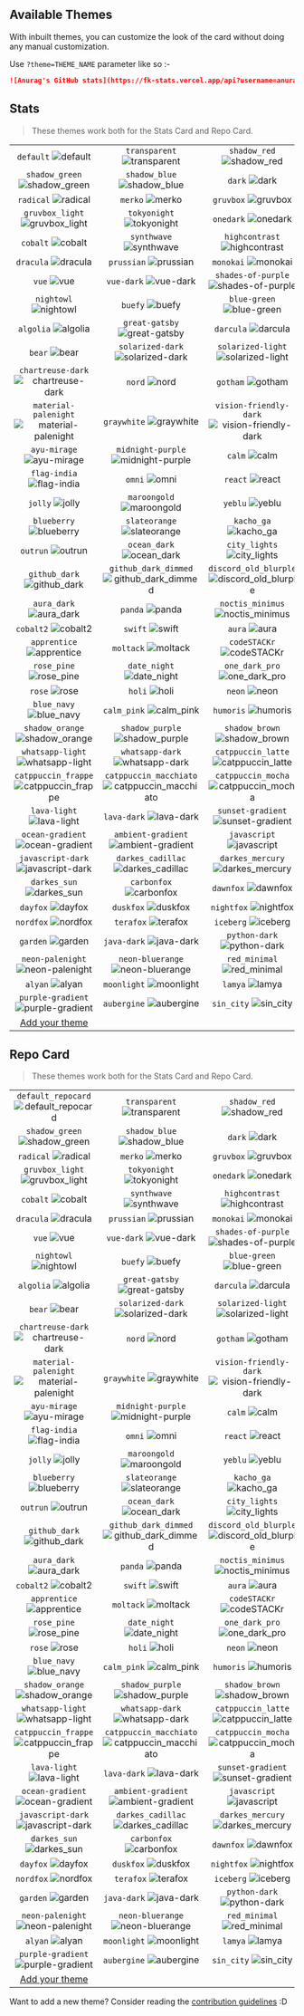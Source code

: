 ## Available Themes

<!-- DO NOT EDIT THIS FILE DIRECTLY -->

With inbuilt themes, you can customize the look of the card without doing any manual customization.

Use `?theme=THEME_NAME` parameter like so :-

```md
![Anurag's GitHub stats](https://fk-stats.vercel.app/api?username=anuraghazra&theme=dark&show_icons=true)
```

## Stats

> These themes work both for the Stats Card and Repo Card.

| | | |
| :--: | :--: | :--: |
| `default` ![default][default] | `transparent` ![transparent][transparent] | `shadow_red` ![shadow_red][shadow_red] |
| `shadow_green` ![shadow_green][shadow_green] | `shadow_blue` ![shadow_blue][shadow_blue] | `dark` ![dark][dark] |
| `radical` ![radical][radical] | `merko` ![merko][merko] | `gruvbox` ![gruvbox][gruvbox] |
| `gruvbox_light` ![gruvbox_light][gruvbox_light] | `tokyonight` ![tokyonight][tokyonight] | `onedark` ![onedark][onedark] |
| `cobalt` ![cobalt][cobalt] | `synthwave` ![synthwave][synthwave] | `highcontrast` ![highcontrast][highcontrast] |
| `dracula` ![dracula][dracula] | `prussian` ![prussian][prussian] | `monokai` ![monokai][monokai] |
| `vue` ![vue][vue] | `vue-dark` ![vue-dark][vue-dark] | `shades-of-purple` ![shades-of-purple][shades-of-purple] |
| `nightowl` ![nightowl][nightowl] | `buefy` ![buefy][buefy] | `blue-green` ![blue-green][blue-green] |
| `algolia` ![algolia][algolia] | `great-gatsby` ![great-gatsby][great-gatsby] | `darcula` ![darcula][darcula] |
| `bear` ![bear][bear] | `solarized-dark` ![solarized-dark][solarized-dark] | `solarized-light` ![solarized-light][solarized-light] |
| `chartreuse-dark` ![chartreuse-dark][chartreuse-dark] | `nord` ![nord][nord] | `gotham` ![gotham][gotham] |
| `material-palenight` ![material-palenight][material-palenight] | `graywhite` ![graywhite][graywhite] | `vision-friendly-dark` ![vision-friendly-dark][vision-friendly-dark] |
| `ayu-mirage` ![ayu-mirage][ayu-mirage] | `midnight-purple` ![midnight-purple][midnight-purple] | `calm` ![calm][calm] |
| `flag-india` ![flag-india][flag-india] | `omni` ![omni][omni] | `react` ![react][react] |
| `jolly` ![jolly][jolly] | `maroongold` ![maroongold][maroongold] | `yeblu` ![yeblu][yeblu] |
| `blueberry` ![blueberry][blueberry] | `slateorange` ![slateorange][slateorange] | `kacho_ga` ![kacho_ga][kacho_ga] |
| `outrun` ![outrun][outrun] | `ocean_dark` ![ocean_dark][ocean_dark] | `city_lights` ![city_lights][city_lights] |
| `github_dark` ![github_dark][github_dark] | `github_dark_dimmed` ![github_dark_dimmed][github_dark_dimmed] | `discord_old_blurple` ![discord_old_blurple][discord_old_blurple] |
| `aura_dark` ![aura_dark][aura_dark] | `panda` ![panda][panda] | `noctis_minimus` ![noctis_minimus][noctis_minimus] |
| `cobalt2` ![cobalt2][cobalt2] | `swift` ![swift][swift] | `aura` ![aura][aura] |
| `apprentice` ![apprentice][apprentice] | `moltack` ![moltack][moltack] | `codeSTACKr` ![codeSTACKr][codeSTACKr] |
| `rose_pine` ![rose_pine][rose_pine] | `date_night` ![date_night][date_night] | `one_dark_pro` ![one_dark_pro][one_dark_pro] |
| `rose` ![rose][rose] | `holi` ![holi][holi] | `neon` ![neon][neon] |
| `blue_navy` ![blue_navy][blue_navy] | `calm_pink` ![calm_pink][calm_pink] | `humoris` ![humoris][humoris] |
| `shadow_orange` ![shadow_orange][shadow_orange] | `shadow_purple` ![shadow_purple][shadow_purple] | `shadow_brown` ![shadow_brown][shadow_brown] |
| `whatsapp-light` ![whatsapp-light][whatsapp-light] | `whatsapp-dark` ![whatsapp-dark][whatsapp-dark] | `catppuccin_latte` ![catppuccin_latte][catppuccin_latte] |
| `catppuccin_frappe` ![catppuccin_frappe][catppuccin_frappe] | `catppuccin_macchiato` ![catppuccin_macchiato][catppuccin_macchiato] | `catppuccin_mocha` ![catppuccin_mocha][catppuccin_mocha] |
| `lava-light` ![lava-light][lava-light] | `lava-dark` ![lava-dark][lava-dark] | `sunset-gradient` ![sunset-gradient][sunset-gradient] |
| `ocean-gradient` ![ocean-gradient][ocean-gradient] | `ambient-gradient` ![ambient-gradient][ambient-gradient] | `javascript` ![javascript][javascript] |
| `javascript-dark` ![javascript-dark][javascript-dark] | `darkes_cadillac` ![darkes_cadillac][darkes_cadillac] | `darkes_mercury` ![darkes_mercury][darkes_mercury] |
| `darkes_sun` ![darkes_sun][darkes_sun] | `carbonfox` ![carbonfox][carbonfox] | `dawnfox` ![dawnfox][dawnfox] |
| `dayfox` ![dayfox][dayfox] | `duskfox` ![duskfox][duskfox] | `nightfox` ![nightfox][nightfox] |
| `nordfox` ![nordfox][nordfox] | `terafox` ![terafox][terafox] | `iceberg` ![iceberg][iceberg] |
| `garden` ![garden][garden] | `java-dark` ![java-dark][java-dark] | `python-dark` ![python-dark][python-dark] |
| `neon-palenight` ![neon-palenight][neon-palenight] | `neon-bluerange` ![neon-bluerange][neon-bluerange] | `red_minimal` ![red_minimal][red_minimal] |
| `alyan` ![alyan][alyan] | `moonlight` ![moonlight][moonlight] | `lamya` ![lamya][lamya] |
| `purple-gradient` ![purple-gradient][purple-gradient] | `aubergine` ![aubergine][aubergine] | `sin_city` ![sin_city][sin_city] |
| [Add your theme][add-theme] |

## Repo Card

> These themes work both for the Stats Card and Repo Card.

| | | |
| :--: | :--: | :--: |
| `default_repocard` ![default_repocard][default_repocard_repo] | `transparent` ![transparent][transparent_repo] | `shadow_red` ![shadow_red][shadow_red_repo] |
| `shadow_green` ![shadow_green][shadow_green_repo] | `shadow_blue` ![shadow_blue][shadow_blue_repo] | `dark` ![dark][dark_repo] |
| `radical` ![radical][radical_repo] | `merko` ![merko][merko_repo] | `gruvbox` ![gruvbox][gruvbox_repo] |
| `gruvbox_light` ![gruvbox_light][gruvbox_light_repo] | `tokyonight` ![tokyonight][tokyonight_repo] | `onedark` ![onedark][onedark_repo] |
| `cobalt` ![cobalt][cobalt_repo] | `synthwave` ![synthwave][synthwave_repo] | `highcontrast` ![highcontrast][highcontrast_repo] |
| `dracula` ![dracula][dracula_repo] | `prussian` ![prussian][prussian_repo] | `monokai` ![monokai][monokai_repo] |
| `vue` ![vue][vue_repo] | `vue-dark` ![vue-dark][vue-dark_repo] | `shades-of-purple` ![shades-of-purple][shades-of-purple_repo] |
| `nightowl` ![nightowl][nightowl_repo] | `buefy` ![buefy][buefy_repo] | `blue-green` ![blue-green][blue-green_repo] |
| `algolia` ![algolia][algolia_repo] | `great-gatsby` ![great-gatsby][great-gatsby_repo] | `darcula` ![darcula][darcula_repo] |
| `bear` ![bear][bear_repo] | `solarized-dark` ![solarized-dark][solarized-dark_repo] | `solarized-light` ![solarized-light][solarized-light_repo] |
| `chartreuse-dark` ![chartreuse-dark][chartreuse-dark_repo] | `nord` ![nord][nord_repo] | `gotham` ![gotham][gotham_repo] |
| `material-palenight` ![material-palenight][material-palenight_repo] | `graywhite` ![graywhite][graywhite_repo] | `vision-friendly-dark` ![vision-friendly-dark][vision-friendly-dark_repo] |
| `ayu-mirage` ![ayu-mirage][ayu-mirage_repo] | `midnight-purple` ![midnight-purple][midnight-purple_repo] | `calm` ![calm][calm_repo] |
| `flag-india` ![flag-india][flag-india_repo] | `omni` ![omni][omni_repo] | `react` ![react][react_repo] |
| `jolly` ![jolly][jolly_repo] | `maroongold` ![maroongold][maroongold_repo] | `yeblu` ![yeblu][yeblu_repo] |
| `blueberry` ![blueberry][blueberry_repo] | `slateorange` ![slateorange][slateorange_repo] | `kacho_ga` ![kacho_ga][kacho_ga_repo] |
| `outrun` ![outrun][outrun_repo] | `ocean_dark` ![ocean_dark][ocean_dark_repo] | `city_lights` ![city_lights][city_lights_repo] |
| `github_dark` ![github_dark][github_dark_repo] | `github_dark_dimmed` ![github_dark_dimmed][github_dark_dimmed_repo] | `discord_old_blurple` ![discord_old_blurple][discord_old_blurple_repo] |
| `aura_dark` ![aura_dark][aura_dark_repo] | `panda` ![panda][panda_repo] | `noctis_minimus` ![noctis_minimus][noctis_minimus_repo] |
| `cobalt2` ![cobalt2][cobalt2_repo] | `swift` ![swift][swift_repo] | `aura` ![aura][aura_repo] |
| `apprentice` ![apprentice][apprentice_repo] | `moltack` ![moltack][moltack_repo] | `codeSTACKr` ![codeSTACKr][codeSTACKr_repo] |
| `rose_pine` ![rose_pine][rose_pine_repo] | `date_night` ![date_night][date_night_repo] | `one_dark_pro` ![one_dark_pro][one_dark_pro_repo] |
| `rose` ![rose][rose_repo] | `holi` ![holi][holi_repo] | `neon` ![neon][neon_repo] |
| `blue_navy` ![blue_navy][blue_navy_repo] | `calm_pink` ![calm_pink][calm_pink_repo] | `humoris` ![humoris][humoris_repo] |
| `shadow_orange` ![shadow_orange][shadow_orange_repo] | `shadow_purple` ![shadow_purple][shadow_purple_repo] | `shadow_brown` ![shadow_brown][shadow_brown_repo] |
| `whatsapp-light` ![whatsapp-light][whatsapp-light_repo] | `whatsapp-dark` ![whatsapp-dark][whatsapp-dark_repo] | `catppuccin_latte` ![catppuccin_latte][catppuccin_latte_repo] |
| `catppuccin_frappe` ![catppuccin_frappe][catppuccin_frappe_repo] | `catppuccin_macchiato` ![catppuccin_macchiato][catppuccin_macchiato_repo] | `catppuccin_mocha` ![catppuccin_mocha][catppuccin_mocha_repo] |
| `lava-light` ![lava-light][lava-light_repo] | `lava-dark` ![lava-dark][lava-dark_repo] | `sunset-gradient` ![sunset-gradient][sunset-gradient_repo] |
| `ocean-gradient` ![ocean-gradient][ocean-gradient_repo] | `ambient-gradient` ![ambient-gradient][ambient-gradient_repo] | `javascript` ![javascript][javascript_repo] |
| `javascript-dark` ![javascript-dark][javascript-dark_repo] | `darkes_cadillac` ![darkes_cadillac][darkes_cadillac_repo] | `darkes_mercury` ![darkes_mercury][darkes_mercury_repo] |
| `darkes_sun` ![darkes_sun][darkes_sun_repo] | `carbonfox` ![carbonfox][carbonfox_repo] | `dawnfox` ![dawnfox][dawnfox_repo] |
| `dayfox` ![dayfox][dayfox_repo] | `duskfox` ![duskfox][duskfox_repo] | `nightfox` ![nightfox][nightfox_repo] |
| `nordfox` ![nordfox][nordfox_repo] | `terafox` ![terafox][terafox_repo] | `iceberg` ![iceberg][iceberg_repo] |
| `garden` ![garden][garden_repo] | `java-dark` ![java-dark][java-dark_repo] | `python-dark` ![python-dark][python-dark_repo] |
| `neon-palenight` ![neon-palenight][neon-palenight_repo] | `neon-bluerange` ![neon-bluerange][neon-bluerange_repo] | `red_minimal` ![red_minimal][red_minimal_repo] |
| `alyan` ![alyan][alyan_repo] | `moonlight` ![moonlight][moonlight_repo] | `lamya` ![lamya][lamya_repo] |
| `purple-gradient` ![purple-gradient][purple-gradient_repo] | `aubergine` ![aubergine][aubergine_repo] | `sin_city` ![sin_city][sin_city_repo] |
| [Add your theme][add-theme] |


[default]: https://fk-stats.vercel.app/api?username=anuraghazra&show_icons=true&hide=contribs,prs&cache_seconds=86400&theme=default
[default_repocard]: https://fk-stats.vercel.app/api?username=anuraghazra&show_icons=true&hide=contribs,prs&cache_seconds=86400&theme=default_repocard
[transparent]: https://fk-stats.vercel.app/api?username=anuraghazra&show_icons=true&hide=contribs,prs&cache_seconds=86400&theme=transparent
[shadow_red]: https://fk-stats.vercel.app/api?username=anuraghazra&show_icons=true&hide=contribs,prs&cache_seconds=86400&theme=shadow_red
[shadow_green]: https://fk-stats.vercel.app/api?username=anuraghazra&show_icons=true&hide=contribs,prs&cache_seconds=86400&theme=shadow_green
[shadow_blue]: https://fk-stats.vercel.app/api?username=anuraghazra&show_icons=true&hide=contribs,prs&cache_seconds=86400&theme=shadow_blue
[dark]: https://fk-stats.vercel.app/api?username=anuraghazra&show_icons=true&hide=contribs,prs&cache_seconds=86400&theme=dark
[radical]: https://fk-stats.vercel.app/api?username=anuraghazra&show_icons=true&hide=contribs,prs&cache_seconds=86400&theme=radical
[merko]: https://fk-stats.vercel.app/api?username=anuraghazra&show_icons=true&hide=contribs,prs&cache_seconds=86400&theme=merko
[gruvbox]: https://fk-stats.vercel.app/api?username=anuraghazra&show_icons=true&hide=contribs,prs&cache_seconds=86400&theme=gruvbox
[gruvbox_light]: https://fk-stats.vercel.app/api?username=anuraghazra&show_icons=true&hide=contribs,prs&cache_seconds=86400&theme=gruvbox_light
[tokyonight]: https://fk-stats.vercel.app/api?username=anuraghazra&show_icons=true&hide=contribs,prs&cache_seconds=86400&theme=tokyonight
[onedark]: https://fk-stats.vercel.app/api?username=anuraghazra&show_icons=true&hide=contribs,prs&cache_seconds=86400&theme=onedark
[cobalt]: https://fk-stats.vercel.app/api?username=anuraghazra&show_icons=true&hide=contribs,prs&cache_seconds=86400&theme=cobalt
[synthwave]: https://fk-stats.vercel.app/api?username=anuraghazra&show_icons=true&hide=contribs,prs&cache_seconds=86400&theme=synthwave
[highcontrast]: https://fk-stats.vercel.app/api?username=anuraghazra&show_icons=true&hide=contribs,prs&cache_seconds=86400&theme=highcontrast
[dracula]: https://fk-stats.vercel.app/api?username=anuraghazra&show_icons=true&hide=contribs,prs&cache_seconds=86400&theme=dracula
[prussian]: https://fk-stats.vercel.app/api?username=anuraghazra&show_icons=true&hide=contribs,prs&cache_seconds=86400&theme=prussian
[monokai]: https://fk-stats.vercel.app/api?username=anuraghazra&show_icons=true&hide=contribs,prs&cache_seconds=86400&theme=monokai
[vue]: https://fk-stats.vercel.app/api?username=anuraghazra&show_icons=true&hide=contribs,prs&cache_seconds=86400&theme=vue
[vue-dark]: https://fk-stats.vercel.app/api?username=anuraghazra&show_icons=true&hide=contribs,prs&cache_seconds=86400&theme=vue-dark
[shades-of-purple]: https://fk-stats.vercel.app/api?username=anuraghazra&show_icons=true&hide=contribs,prs&cache_seconds=86400&theme=shades-of-purple
[nightowl]: https://fk-stats.vercel.app/api?username=anuraghazra&show_icons=true&hide=contribs,prs&cache_seconds=86400&theme=nightowl
[buefy]: https://fk-stats.vercel.app/api?username=anuraghazra&show_icons=true&hide=contribs,prs&cache_seconds=86400&theme=buefy
[blue-green]: https://fk-stats.vercel.app/api?username=anuraghazra&show_icons=true&hide=contribs,prs&cache_seconds=86400&theme=blue-green
[algolia]: https://fk-stats.vercel.app/api?username=anuraghazra&show_icons=true&hide=contribs,prs&cache_seconds=86400&theme=algolia
[great-gatsby]: https://fk-stats.vercel.app/api?username=anuraghazra&show_icons=true&hide=contribs,prs&cache_seconds=86400&theme=great-gatsby
[darcula]: https://fk-stats.vercel.app/api?username=anuraghazra&show_icons=true&hide=contribs,prs&cache_seconds=86400&theme=darcula
[bear]: https://fk-stats.vercel.app/api?username=anuraghazra&show_icons=true&hide=contribs,prs&cache_seconds=86400&theme=bear
[solarized-dark]: https://fk-stats.vercel.app/api?username=anuraghazra&show_icons=true&hide=contribs,prs&cache_seconds=86400&theme=solarized-dark
[solarized-light]: https://fk-stats.vercel.app/api?username=anuraghazra&show_icons=true&hide=contribs,prs&cache_seconds=86400&theme=solarized-light
[chartreuse-dark]: https://fk-stats.vercel.app/api?username=anuraghazra&show_icons=true&hide=contribs,prs&cache_seconds=86400&theme=chartreuse-dark
[nord]: https://fk-stats.vercel.app/api?username=anuraghazra&show_icons=true&hide=contribs,prs&cache_seconds=86400&theme=nord
[gotham]: https://fk-stats.vercel.app/api?username=anuraghazra&show_icons=true&hide=contribs,prs&cache_seconds=86400&theme=gotham
[material-palenight]: https://fk-stats.vercel.app/api?username=anuraghazra&show_icons=true&hide=contribs,prs&cache_seconds=86400&theme=material-palenight
[graywhite]: https://fk-stats.vercel.app/api?username=anuraghazra&show_icons=true&hide=contribs,prs&cache_seconds=86400&theme=graywhite
[vision-friendly-dark]: https://fk-stats.vercel.app/api?username=anuraghazra&show_icons=true&hide=contribs,prs&cache_seconds=86400&theme=vision-friendly-dark
[ayu-mirage]: https://fk-stats.vercel.app/api?username=anuraghazra&show_icons=true&hide=contribs,prs&cache_seconds=86400&theme=ayu-mirage
[midnight-purple]: https://fk-stats.vercel.app/api?username=anuraghazra&show_icons=true&hide=contribs,prs&cache_seconds=86400&theme=midnight-purple
[calm]: https://fk-stats.vercel.app/api?username=anuraghazra&show_icons=true&hide=contribs,prs&cache_seconds=86400&theme=calm
[flag-india]: https://fk-stats.vercel.app/api?username=anuraghazra&show_icons=true&hide=contribs,prs&cache_seconds=86400&theme=flag-india
[omni]: https://fk-stats.vercel.app/api?username=anuraghazra&show_icons=true&hide=contribs,prs&cache_seconds=86400&theme=omni
[react]: https://fk-stats.vercel.app/api?username=anuraghazra&show_icons=true&hide=contribs,prs&cache_seconds=86400&theme=react
[jolly]: https://fk-stats.vercel.app/api?username=anuraghazra&show_icons=true&hide=contribs,prs&cache_seconds=86400&theme=jolly
[maroongold]: https://fk-stats.vercel.app/api?username=anuraghazra&show_icons=true&hide=contribs,prs&cache_seconds=86400&theme=maroongold
[yeblu]: https://fk-stats.vercel.app/api?username=anuraghazra&show_icons=true&hide=contribs,prs&cache_seconds=86400&theme=yeblu
[blueberry]: https://fk-stats.vercel.app/api?username=anuraghazra&show_icons=true&hide=contribs,prs&cache_seconds=86400&theme=blueberry
[slateorange]: https://fk-stats.vercel.app/api?username=anuraghazra&show_icons=true&hide=contribs,prs&cache_seconds=86400&theme=slateorange
[kacho_ga]: https://fk-stats.vercel.app/api?username=anuraghazra&show_icons=true&hide=contribs,prs&cache_seconds=86400&theme=kacho_ga
[outrun]: https://fk-stats.vercel.app/api?username=anuraghazra&show_icons=true&hide=contribs,prs&cache_seconds=86400&theme=outrun
[ocean_dark]: https://fk-stats.vercel.app/api?username=anuraghazra&show_icons=true&hide=contribs,prs&cache_seconds=86400&theme=ocean_dark
[city_lights]: https://fk-stats.vercel.app/api?username=anuraghazra&show_icons=true&hide=contribs,prs&cache_seconds=86400&theme=city_lights
[github_dark]: https://fk-stats.vercel.app/api?username=anuraghazra&show_icons=true&hide=contribs,prs&cache_seconds=86400&theme=github_dark
[github_dark_dimmed]: https://fk-stats.vercel.app/api?username=anuraghazra&show_icons=true&hide=contribs,prs&cache_seconds=86400&theme=github_dark_dimmed
[discord_old_blurple]: https://fk-stats.vercel.app/api?username=anuraghazra&show_icons=true&hide=contribs,prs&cache_seconds=86400&theme=discord_old_blurple
[aura_dark]: https://fk-stats.vercel.app/api?username=anuraghazra&show_icons=true&hide=contribs,prs&cache_seconds=86400&theme=aura_dark
[panda]: https://fk-stats.vercel.app/api?username=anuraghazra&show_icons=true&hide=contribs,prs&cache_seconds=86400&theme=panda
[noctis_minimus]: https://fk-stats.vercel.app/api?username=anuraghazra&show_icons=true&hide=contribs,prs&cache_seconds=86400&theme=noctis_minimus
[cobalt2]: https://fk-stats.vercel.app/api?username=anuraghazra&show_icons=true&hide=contribs,prs&cache_seconds=86400&theme=cobalt2
[swift]: https://fk-stats.vercel.app/api?username=anuraghazra&show_icons=true&hide=contribs,prs&cache_seconds=86400&theme=swift
[aura]: https://fk-stats.vercel.app/api?username=anuraghazra&show_icons=true&hide=contribs,prs&cache_seconds=86400&theme=aura
[apprentice]: https://fk-stats.vercel.app/api?username=anuraghazra&show_icons=true&hide=contribs,prs&cache_seconds=86400&theme=apprentice
[moltack]: https://fk-stats.vercel.app/api?username=anuraghazra&show_icons=true&hide=contribs,prs&cache_seconds=86400&theme=moltack
[codeSTACKr]: https://fk-stats.vercel.app/api?username=anuraghazra&show_icons=true&hide=contribs,prs&cache_seconds=86400&theme=codeSTACKr
[rose_pine]: https://fk-stats.vercel.app/api?username=anuraghazra&show_icons=true&hide=contribs,prs&cache_seconds=86400&theme=rose_pine
[date_night]: https://fk-stats.vercel.app/api?username=anuraghazra&show_icons=true&hide=contribs,prs&cache_seconds=86400&theme=date_night
[one_dark_pro]: https://fk-stats.vercel.app/api?username=anuraghazra&show_icons=true&hide=contribs,prs&cache_seconds=86400&theme=one_dark_pro
[rose]: https://fk-stats.vercel.app/api?username=anuraghazra&show_icons=true&hide=contribs,prs&cache_seconds=86400&theme=rose
[holi]: https://fk-stats.vercel.app/api?username=anuraghazra&show_icons=true&hide=contribs,prs&cache_seconds=86400&theme=holi
[neon]: https://fk-stats.vercel.app/api?username=anuraghazra&show_icons=true&hide=contribs,prs&cache_seconds=86400&theme=neon
[blue_navy]: https://fk-stats.vercel.app/api?username=anuraghazra&show_icons=true&hide=contribs,prs&cache_seconds=86400&theme=blue_navy
[calm_pink]: https://fk-stats.vercel.app/api?username=anuraghazra&show_icons=true&hide=contribs,prs&cache_seconds=86400&theme=calm_pink
[humoris]: https://fk-stats.vercel.app/api?username=anuraghazra&show_icons=true&hide=contribs,prs&cache_seconds=86400&theme=humoris
[shadow_orange]: https://fk-stats.vercel.app/api?username=anuraghazra&show_icons=true&hide=contribs,prs&cache_seconds=86400&theme=shadow_orange
[shadow_purple]: https://fk-stats.vercel.app/api?username=anuraghazra&show_icons=true&hide=contribs,prs&cache_seconds=86400&theme=shadow_purple
[shadow_brown]: https://fk-stats.vercel.app/api?username=anuraghazra&show_icons=true&hide=contribs,prs&cache_seconds=86400&theme=shadow_brown
[whatsapp-light]: https://fk-stats.vercel.app/api?username=anuraghazra&show_icons=true&hide=contribs,prs&cache_seconds=86400&theme=whatsapp-light
[whatsapp-dark]: https://fk-stats.vercel.app/api?username=anuraghazra&show_icons=true&hide=contribs,prs&cache_seconds=86400&theme=whatsapp-dark
[catppuccin_latte]: https://fk-stats.vercel.app/api?username=anuraghazra&show_icons=true&hide=contribs,prs&cache_seconds=86400&theme=catppuccin_latte
[catppuccin_frappe]: https://fk-stats.vercel.app/api?username=anuraghazra&show_icons=true&hide=contribs,prs&cache_seconds=86400&theme=catppuccin_frappe
[catppuccin_macchiato]: https://fk-stats.vercel.app/api?username=anuraghazra&show_icons=true&hide=contribs,prs&cache_seconds=86400&theme=catppuccin_macchiato
[catppuccin_mocha]: https://fk-stats.vercel.app/api?username=anuraghazra&show_icons=true&hide=contribs,prs&cache_seconds=86400&theme=catppuccin_mocha
[lava-light]: https://fk-stats.vercel.app/api?username=anuraghazra&show_icons=true&hide=contribs,prs&cache_seconds=86400&theme=lava-light
[lava-dark]: https://fk-stats.vercel.app/api?username=anuraghazra&show_icons=true&hide=contribs,prs&cache_seconds=86400&theme=lava-dark
[sunset-gradient]: https://fk-stats.vercel.app/api?username=anuraghazra&show_icons=true&hide=contribs,prs&cache_seconds=86400&theme=sunset-gradient
[ocean-gradient]: https://fk-stats.vercel.app/api?username=anuraghazra&show_icons=true&hide=contribs,prs&cache_seconds=86400&theme=ocean-gradient
[ambient-gradient]: https://fk-stats.vercel.app/api?username=anuraghazra&show_icons=true&hide=contribs,prs&cache_seconds=86400&theme=ambient-gradient
[javascript]: https://fk-stats.vercel.app/api?username=anuraghazra&show_icons=true&hide=contribs,prs&cache_seconds=86400&theme=javascript
[javascript-dark]: https://fk-stats.vercel.app/api?username=anuraghazra&show_icons=true&hide=contribs,prs&cache_seconds=86400&theme=javascript-dark
[darkes_cadillac]: https://fk-stats.vercel.app/api?username=anuraghazra&show_icons=true&hide=contribs,prs&cache_seconds=86400&theme=darkes_cadillac
[darkes_mercury]: https://fk-stats.vercel.app/api?username=anuraghazra&show_icons=true&hide=contribs,prs&cache_seconds=86400&theme=darkes_mercury
[darkes_sun]: https://fk-stats.vercel.app/api?username=anuraghazra&show_icons=true&hide=contribs,prs&cache_seconds=86400&theme=darkes_sun
[carbonfox]: https://fk-stats.vercel.app/api?username=anuraghazra&show_icons=true&hide=contribs,prs&cache_seconds=86400&theme=carbonfox
[dawnfox]: https://fk-stats.vercel.app/api?username=anuraghazra&show_icons=true&hide=contribs,prs&cache_seconds=86400&theme=dawnfox
[dayfox]: https://fk-stats.vercel.app/api?username=anuraghazra&show_icons=true&hide=contribs,prs&cache_seconds=86400&theme=dayfox
[duskfox]: https://fk-stats.vercel.app/api?username=anuraghazra&show_icons=true&hide=contribs,prs&cache_seconds=86400&theme=duskfox
[nightfox]: https://fk-stats.vercel.app/api?username=anuraghazra&show_icons=true&hide=contribs,prs&cache_seconds=86400&theme=nightfox
[nordfox]: https://fk-stats.vercel.app/api?username=anuraghazra&show_icons=true&hide=contribs,prs&cache_seconds=86400&theme=nordfox
[terafox]: https://fk-stats.vercel.app/api?username=anuraghazra&show_icons=true&hide=contribs,prs&cache_seconds=86400&theme=terafox
[iceberg]: https://fk-stats.vercel.app/api?username=anuraghazra&show_icons=true&hide=contribs,prs&cache_seconds=86400&theme=iceberg
[garden]: https://fk-stats.vercel.app/api?username=anuraghazra&show_icons=true&hide=contribs,prs&cache_seconds=86400&theme=garden
[java-dark]: https://fk-stats.vercel.app/api?username=anuraghazra&show_icons=true&hide=contribs,prs&cache_seconds=86400&theme=java-dark
[python-dark]: https://fk-stats.vercel.app/api?username=anuraghazra&show_icons=true&hide=contribs,prs&cache_seconds=86400&theme=python-dark
[neon-palenight]: https://fk-stats.vercel.app/api?username=anuraghazra&show_icons=true&hide=contribs,prs&cache_seconds=86400&theme=neon-palenight
[neon-bluerange]: https://fk-stats.vercel.app/api?username=anuraghazra&show_icons=true&hide=contribs,prs&cache_seconds=86400&theme=neon-bluerange
[red_minimal]: https://fk-stats.vercel.app/api?username=anuraghazra&show_icons=true&hide=contribs,prs&cache_seconds=86400&theme=red_minimal
[alyan]: https://fk-stats.vercel.app/api?username=anuraghazra&show_icons=true&hide=contribs,prs&cache_seconds=86400&theme=alyan
[moonlight]: https://fk-stats.vercel.app/api?username=anuraghazra&show_icons=true&hide=contribs,prs&cache_seconds=86400&theme=moonlight
[lamya]: https://fk-stats.vercel.app/api?username=anuraghazra&show_icons=true&hide=contribs,prs&cache_seconds=86400&theme=lamya
[purple-gradient]: https://fk-stats.vercel.app/api?username=anuraghazra&show_icons=true&hide=contribs,prs&cache_seconds=86400&theme=purple-gradient
[aubergine]: https://fk-stats.vercel.app/api?username=anuraghazra&show_icons=true&hide=contribs,prs&cache_seconds=86400&theme=aubergine
[sin_city]: https://fk-stats.vercel.app/api?username=anuraghazra&show_icons=true&hide=contribs,prs&cache_seconds=86400&theme=sin_city


[default_repo]: https://fk-stats.vercel.app/api/pin/?username=anuraghazra&repo=github-readme-stats&cache_seconds=86400&theme=default
[default_repocard_repo]: https://fk-stats.vercel.app/api/pin/?username=anuraghazra&repo=github-readme-stats&cache_seconds=86400&theme=default_repocard
[transparent_repo]: https://fk-stats.vercel.app/api/pin/?username=anuraghazra&repo=github-readme-stats&cache_seconds=86400&theme=transparent
[shadow_red_repo]: https://fk-stats.vercel.app/api/pin/?username=anuraghazra&repo=github-readme-stats&cache_seconds=86400&theme=shadow_red
[shadow_green_repo]: https://fk-stats.vercel.app/api/pin/?username=anuraghazra&repo=github-readme-stats&cache_seconds=86400&theme=shadow_green
[shadow_blue_repo]: https://fk-stats.vercel.app/api/pin/?username=anuraghazra&repo=github-readme-stats&cache_seconds=86400&theme=shadow_blue
[dark_repo]: https://fk-stats.vercel.app/api/pin/?username=anuraghazra&repo=github-readme-stats&cache_seconds=86400&theme=dark
[radical_repo]: https://fk-stats.vercel.app/api/pin/?username=anuraghazra&repo=github-readme-stats&cache_seconds=86400&theme=radical
[merko_repo]: https://fk-stats.vercel.app/api/pin/?username=anuraghazra&repo=github-readme-stats&cache_seconds=86400&theme=merko
[gruvbox_repo]: https://fk-stats.vercel.app/api/pin/?username=anuraghazra&repo=github-readme-stats&cache_seconds=86400&theme=gruvbox
[gruvbox_light_repo]: https://fk-stats.vercel.app/api/pin/?username=anuraghazra&repo=github-readme-stats&cache_seconds=86400&theme=gruvbox_light
[tokyonight_repo]: https://fk-stats.vercel.app/api/pin/?username=anuraghazra&repo=github-readme-stats&cache_seconds=86400&theme=tokyonight
[onedark_repo]: https://fk-stats.vercel.app/api/pin/?username=anuraghazra&repo=github-readme-stats&cache_seconds=86400&theme=onedark
[cobalt_repo]: https://fk-stats.vercel.app/api/pin/?username=anuraghazra&repo=github-readme-stats&cache_seconds=86400&theme=cobalt
[synthwave_repo]: https://fk-stats.vercel.app/api/pin/?username=anuraghazra&repo=github-readme-stats&cache_seconds=86400&theme=synthwave
[highcontrast_repo]: https://fk-stats.vercel.app/api/pin/?username=anuraghazra&repo=github-readme-stats&cache_seconds=86400&theme=highcontrast
[dracula_repo]: https://fk-stats.vercel.app/api/pin/?username=anuraghazra&repo=github-readme-stats&cache_seconds=86400&theme=dracula
[prussian_repo]: https://fk-stats.vercel.app/api/pin/?username=anuraghazra&repo=github-readme-stats&cache_seconds=86400&theme=prussian
[monokai_repo]: https://fk-stats.vercel.app/api/pin/?username=anuraghazra&repo=github-readme-stats&cache_seconds=86400&theme=monokai
[vue_repo]: https://fk-stats.vercel.app/api/pin/?username=anuraghazra&repo=github-readme-stats&cache_seconds=86400&theme=vue
[vue-dark_repo]: https://fk-stats.vercel.app/api/pin/?username=anuraghazra&repo=github-readme-stats&cache_seconds=86400&theme=vue-dark
[shades-of-purple_repo]: https://fk-stats.vercel.app/api/pin/?username=anuraghazra&repo=github-readme-stats&cache_seconds=86400&theme=shades-of-purple
[nightowl_repo]: https://fk-stats.vercel.app/api/pin/?username=anuraghazra&repo=github-readme-stats&cache_seconds=86400&theme=nightowl
[buefy_repo]: https://fk-stats.vercel.app/api/pin/?username=anuraghazra&repo=github-readme-stats&cache_seconds=86400&theme=buefy
[blue-green_repo]: https://fk-stats.vercel.app/api/pin/?username=anuraghazra&repo=github-readme-stats&cache_seconds=86400&theme=blue-green
[algolia_repo]: https://fk-stats.vercel.app/api/pin/?username=anuraghazra&repo=github-readme-stats&cache_seconds=86400&theme=algolia
[great-gatsby_repo]: https://fk-stats.vercel.app/api/pin/?username=anuraghazra&repo=github-readme-stats&cache_seconds=86400&theme=great-gatsby
[darcula_repo]: https://fk-stats.vercel.app/api/pin/?username=anuraghazra&repo=github-readme-stats&cache_seconds=86400&theme=darcula
[bear_repo]: https://fk-stats.vercel.app/api/pin/?username=anuraghazra&repo=github-readme-stats&cache_seconds=86400&theme=bear
[solarized-dark_repo]: https://fk-stats.vercel.app/api/pin/?username=anuraghazra&repo=github-readme-stats&cache_seconds=86400&theme=solarized-dark
[solarized-light_repo]: https://fk-stats.vercel.app/api/pin/?username=anuraghazra&repo=github-readme-stats&cache_seconds=86400&theme=solarized-light
[chartreuse-dark_repo]: https://fk-stats.vercel.app/api/pin/?username=anuraghazra&repo=github-readme-stats&cache_seconds=86400&theme=chartreuse-dark
[nord_repo]: https://fk-stats.vercel.app/api/pin/?username=anuraghazra&repo=github-readme-stats&cache_seconds=86400&theme=nord
[gotham_repo]: https://fk-stats.vercel.app/api/pin/?username=anuraghazra&repo=github-readme-stats&cache_seconds=86400&theme=gotham
[material-palenight_repo]: https://fk-stats.vercel.app/api/pin/?username=anuraghazra&repo=github-readme-stats&cache_seconds=86400&theme=material-palenight
[graywhite_repo]: https://fk-stats.vercel.app/api/pin/?username=anuraghazra&repo=github-readme-stats&cache_seconds=86400&theme=graywhite
[vision-friendly-dark_repo]: https://fk-stats.vercel.app/api/pin/?username=anuraghazra&repo=github-readme-stats&cache_seconds=86400&theme=vision-friendly-dark
[ayu-mirage_repo]: https://fk-stats.vercel.app/api/pin/?username=anuraghazra&repo=github-readme-stats&cache_seconds=86400&theme=ayu-mirage
[midnight-purple_repo]: https://fk-stats.vercel.app/api/pin/?username=anuraghazra&repo=github-readme-stats&cache_seconds=86400&theme=midnight-purple
[calm_repo]: https://fk-stats.vercel.app/api/pin/?username=anuraghazra&repo=github-readme-stats&cache_seconds=86400&theme=calm
[flag-india_repo]: https://fk-stats.vercel.app/api/pin/?username=anuraghazra&repo=github-readme-stats&cache_seconds=86400&theme=flag-india
[omni_repo]: https://fk-stats.vercel.app/api/pin/?username=anuraghazra&repo=github-readme-stats&cache_seconds=86400&theme=omni
[react_repo]: https://fk-stats.vercel.app/api/pin/?username=anuraghazra&repo=github-readme-stats&cache_seconds=86400&theme=react
[jolly_repo]: https://fk-stats.vercel.app/api/pin/?username=anuraghazra&repo=github-readme-stats&cache_seconds=86400&theme=jolly
[maroongold_repo]: https://fk-stats.vercel.app/api/pin/?username=anuraghazra&repo=github-readme-stats&cache_seconds=86400&theme=maroongold
[yeblu_repo]: https://fk-stats.vercel.app/api/pin/?username=anuraghazra&repo=github-readme-stats&cache_seconds=86400&theme=yeblu
[blueberry_repo]: https://fk-stats.vercel.app/api/pin/?username=anuraghazra&repo=github-readme-stats&cache_seconds=86400&theme=blueberry
[slateorange_repo]: https://fk-stats.vercel.app/api/pin/?username=anuraghazra&repo=github-readme-stats&cache_seconds=86400&theme=slateorange
[kacho_ga_repo]: https://fk-stats.vercel.app/api/pin/?username=anuraghazra&repo=github-readme-stats&cache_seconds=86400&theme=kacho_ga
[outrun_repo]: https://fk-stats.vercel.app/api/pin/?username=anuraghazra&repo=github-readme-stats&cache_seconds=86400&theme=outrun
[ocean_dark_repo]: https://fk-stats.vercel.app/api/pin/?username=anuraghazra&repo=github-readme-stats&cache_seconds=86400&theme=ocean_dark
[city_lights_repo]: https://fk-stats.vercel.app/api/pin/?username=anuraghazra&repo=github-readme-stats&cache_seconds=86400&theme=city_lights
[github_dark_repo]: https://fk-stats.vercel.app/api/pin/?username=anuraghazra&repo=github-readme-stats&cache_seconds=86400&theme=github_dark
[github_dark_dimmed_repo]: https://fk-stats.vercel.app/api/pin/?username=anuraghazra&repo=github-readme-stats&cache_seconds=86400&theme=github_dark_dimmed
[discord_old_blurple_repo]: https://fk-stats.vercel.app/api/pin/?username=anuraghazra&repo=github-readme-stats&cache_seconds=86400&theme=discord_old_blurple
[aura_dark_repo]: https://fk-stats.vercel.app/api/pin/?username=anuraghazra&repo=github-readme-stats&cache_seconds=86400&theme=aura_dark
[panda_repo]: https://fk-stats.vercel.app/api/pin/?username=anuraghazra&repo=github-readme-stats&cache_seconds=86400&theme=panda
[noctis_minimus_repo]: https://fk-stats.vercel.app/api/pin/?username=anuraghazra&repo=github-readme-stats&cache_seconds=86400&theme=noctis_minimus
[cobalt2_repo]: https://fk-stats.vercel.app/api/pin/?username=anuraghazra&repo=github-readme-stats&cache_seconds=86400&theme=cobalt2
[swift_repo]: https://fk-stats.vercel.app/api/pin/?username=anuraghazra&repo=github-readme-stats&cache_seconds=86400&theme=swift
[aura_repo]: https://fk-stats.vercel.app/api/pin/?username=anuraghazra&repo=github-readme-stats&cache_seconds=86400&theme=aura
[apprentice_repo]: https://fk-stats.vercel.app/api/pin/?username=anuraghazra&repo=github-readme-stats&cache_seconds=86400&theme=apprentice
[moltack_repo]: https://fk-stats.vercel.app/api/pin/?username=anuraghazra&repo=github-readme-stats&cache_seconds=86400&theme=moltack
[codeSTACKr_repo]: https://fk-stats.vercel.app/api/pin/?username=anuraghazra&repo=github-readme-stats&cache_seconds=86400&theme=codeSTACKr
[rose_pine_repo]: https://fk-stats.vercel.app/api/pin/?username=anuraghazra&repo=github-readme-stats&cache_seconds=86400&theme=rose_pine
[date_night_repo]: https://fk-stats.vercel.app/api/pin/?username=anuraghazra&repo=github-readme-stats&cache_seconds=86400&theme=date_night
[one_dark_pro_repo]: https://fk-stats.vercel.app/api/pin/?username=anuraghazra&repo=github-readme-stats&cache_seconds=86400&theme=one_dark_pro
[rose_repo]: https://fk-stats.vercel.app/api/pin/?username=anuraghazra&repo=github-readme-stats&cache_seconds=86400&theme=rose
[holi_repo]: https://fk-stats.vercel.app/api/pin/?username=anuraghazra&repo=github-readme-stats&cache_seconds=86400&theme=holi
[neon_repo]: https://fk-stats.vercel.app/api/pin/?username=anuraghazra&repo=github-readme-stats&cache_seconds=86400&theme=neon
[blue_navy_repo]: https://fk-stats.vercel.app/api/pin/?username=anuraghazra&repo=github-readme-stats&cache_seconds=86400&theme=blue_navy
[calm_pink_repo]: https://fk-stats.vercel.app/api/pin/?username=anuraghazra&repo=github-readme-stats&cache_seconds=86400&theme=calm_pink
[humoris_repo]: https://fk-stats.vercel.app/api/pin/?username=anuraghazra&repo=github-readme-stats&cache_seconds=86400&theme=humoris
[shadow_orange_repo]: https://fk-stats.vercel.app/api/pin/?username=anuraghazra&repo=github-readme-stats&cache_seconds=86400&theme=shadow_orange
[shadow_purple_repo]: https://fk-stats.vercel.app/api/pin/?username=anuraghazra&repo=github-readme-stats&cache_seconds=86400&theme=shadow_purple
[shadow_brown_repo]: https://fk-stats.vercel.app/api/pin/?username=anuraghazra&repo=github-readme-stats&cache_seconds=86400&theme=shadow_brown
[whatsapp-light_repo]: https://fk-stats.vercel.app/api/pin/?username=anuraghazra&repo=github-readme-stats&cache_seconds=86400&theme=whatsapp-light
[whatsapp-dark_repo]: https://fk-stats.vercel.app/api/pin/?username=anuraghazra&repo=github-readme-stats&cache_seconds=86400&theme=whatsapp-dark
[catppuccin_latte_repo]: https://fk-stats.vercel.app/api/pin/?username=anuraghazra&repo=github-readme-stats&cache_seconds=86400&theme=catppuccin_latte
[catppuccin_frappe_repo]: https://fk-stats.vercel.app/api/pin/?username=anuraghazra&repo=github-readme-stats&cache_seconds=86400&theme=catppuccin_frappe
[catppuccin_macchiato_repo]: https://fk-stats.vercel.app/api/pin/?username=anuraghazra&repo=github-readme-stats&cache_seconds=86400&theme=catppuccin_macchiato
[catppuccin_mocha_repo]: https://fk-stats.vercel.app/api/pin/?username=anuraghazra&repo=github-readme-stats&cache_seconds=86400&theme=catppuccin_mocha
[lava-light_repo]: https://fk-stats.vercel.app/api/pin/?username=anuraghazra&repo=github-readme-stats&cache_seconds=86400&theme=lava-light
[lava-dark_repo]: https://fk-stats.vercel.app/api/pin/?username=anuraghazra&repo=github-readme-stats&cache_seconds=86400&theme=lava-dark
[sunset-gradient_repo]: https://fk-stats.vercel.app/api/pin/?username=anuraghazra&repo=github-readme-stats&cache_seconds=86400&theme=sunset-gradient
[ocean-gradient_repo]: https://fk-stats.vercel.app/api/pin/?username=anuraghazra&repo=github-readme-stats&cache_seconds=86400&theme=ocean-gradient
[ambient-gradient_repo]: https://fk-stats.vercel.app/api/pin/?username=anuraghazra&repo=github-readme-stats&cache_seconds=86400&theme=ambient-gradient
[javascript_repo]: https://fk-stats.vercel.app/api/pin/?username=anuraghazra&repo=github-readme-stats&cache_seconds=86400&theme=javascript
[javascript-dark_repo]: https://fk-stats.vercel.app/api/pin/?username=anuraghazra&repo=github-readme-stats&cache_seconds=86400&theme=javascript-dark
[darkes_cadillac_repo]: https://fk-stats.vercel.app/api/pin/?username=anuraghazra&repo=github-readme-stats&cache_seconds=86400&theme=darkes_cadillac
[darkes_mercury_repo]: https://fk-stats.vercel.app/api/pin/?username=anuraghazra&repo=github-readme-stats&cache_seconds=86400&theme=darkes_mercury
[darkes_sun_repo]: https://fk-stats.vercel.app/api/pin/?username=anuraghazra&repo=github-readme-stats&cache_seconds=86400&theme=darkes_sun
[carbonfox_repo]: https://fk-stats.vercel.app/api/pin/?username=anuraghazra&repo=github-readme-stats&cache_seconds=86400&theme=carbonfox
[dawnfox_repo]: https://fk-stats.vercel.app/api/pin/?username=anuraghazra&repo=github-readme-stats&cache_seconds=86400&theme=dawnfox
[dayfox_repo]: https://fk-stats.vercel.app/api/pin/?username=anuraghazra&repo=github-readme-stats&cache_seconds=86400&theme=dayfox
[duskfox_repo]: https://fk-stats.vercel.app/api/pin/?username=anuraghazra&repo=github-readme-stats&cache_seconds=86400&theme=duskfox
[nightfox_repo]: https://fk-stats.vercel.app/api/pin/?username=anuraghazra&repo=github-readme-stats&cache_seconds=86400&theme=nightfox
[nordfox_repo]: https://fk-stats.vercel.app/api/pin/?username=anuraghazra&repo=github-readme-stats&cache_seconds=86400&theme=nordfox
[terafox_repo]: https://fk-stats.vercel.app/api/pin/?username=anuraghazra&repo=github-readme-stats&cache_seconds=86400&theme=terafox
[iceberg_repo]: https://fk-stats.vercel.app/api/pin/?username=anuraghazra&repo=github-readme-stats&cache_seconds=86400&theme=iceberg
[garden_repo]: https://fk-stats.vercel.app/api/pin/?username=anuraghazra&repo=github-readme-stats&cache_seconds=86400&theme=garden
[java-dark_repo]: https://fk-stats.vercel.app/api/pin/?username=anuraghazra&repo=github-readme-stats&cache_seconds=86400&theme=java-dark
[python-dark_repo]: https://fk-stats.vercel.app/api/pin/?username=anuraghazra&repo=github-readme-stats&cache_seconds=86400&theme=python-dark
[neon-palenight_repo]: https://fk-stats.vercel.app/api/pin/?username=anuraghazra&repo=github-readme-stats&cache_seconds=86400&theme=neon-palenight
[neon-bluerange_repo]: https://fk-stats.vercel.app/api/pin/?username=anuraghazra&repo=github-readme-stats&cache_seconds=86400&theme=neon-bluerange
[red_minimal_repo]: https://fk-stats.vercel.app/api/pin/?username=anuraghazra&repo=github-readme-stats&cache_seconds=86400&theme=red_minimal
[alyan_repo]: https://fk-stats.vercel.app/api/pin/?username=anuraghazra&repo=github-readme-stats&cache_seconds=86400&theme=alyan
[moonlight_repo]: https://fk-stats.vercel.app/api/pin/?username=anuraghazra&repo=github-readme-stats&cache_seconds=86400&theme=moonlight
[lamya_repo]: https://fk-stats.vercel.app/api/pin/?username=anuraghazra&repo=github-readme-stats&cache_seconds=86400&theme=lamya
[purple-gradient_repo]: https://fk-stats.vercel.app/api/pin/?username=anuraghazra&repo=github-readme-stats&cache_seconds=86400&theme=purple-gradient
[aubergine_repo]: https://fk-stats.vercel.app/api/pin/?username=anuraghazra&repo=github-readme-stats&cache_seconds=86400&theme=aubergine
[sin_city_repo]: https://fk-stats.vercel.app/api/pin/?username=anuraghazra&repo=github-readme-stats&cache_seconds=86400&theme=sin_city


[add-theme]: https://github.com/FKTools/stats/edit/master/themes/index.js

Want to add a new theme? Consider reading the [contribution guidelines](../CONTRIBUTING.md#themes-contribution) :D

